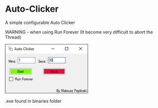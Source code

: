 # Auto-Clicker
A simple configurable Auto Clicker

WARNING - when using Run Forever (It become very difficult to abort the Thread)

![mainWin](READMEimg/Capture.PNG)

.exe found in binaries folder
